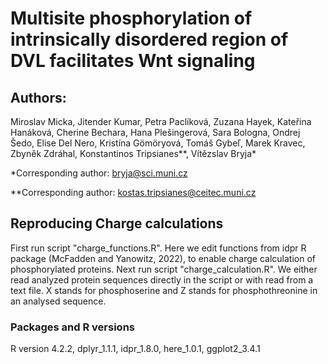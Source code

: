 # Multisite phosphorylation of intrinsically disordered region of DVL facilitates Wnt signaling

## Authors:
Miroslav Micka, Jitender Kumar, Petra Paclíková, Zuzana Hayek, Kateřina Hanáková, Cherine Bechara, Hana Plešingerová, Sara Bologna, Ondrej Šedo, Elise Del Nero, Kristína Gömöryová, Tomáš Gybeľ, Marek Kravec, Zbyněk Zdráhal, Konstantinos Tripsianes**, Vítězslav Bryja*

*Corresponding author: bryja@sci.muni.cz

**Corresponding author: kostas.tripsianes@ceitec.muni.cz

## Reproducing Charge calculations
First run script "charge_functions.R". Here we edit functions from idpr R package (McFadden and Yanowitz, 2022), to enable charge calculation of phosphorylated proteins.
Next run script "charge_calculation.R". We either read analyzed protein sequences directly in the script or with read from a text file. X stands for phosphoserine and Z stands for phosphothreonine in an analysed sequence.

### Packages and R versions
R version 4.2.2, dplyr_1.1.1, idpr_1.8.0, here_1.0.1, ggplot2_3.4.1

